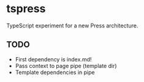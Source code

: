 # tspress

TypeScript experiment for a new Press architecture.

## TODO

- First dependency is index.md!
- Pass context to page pipe (template dir)
- Template dependencies in pipe
